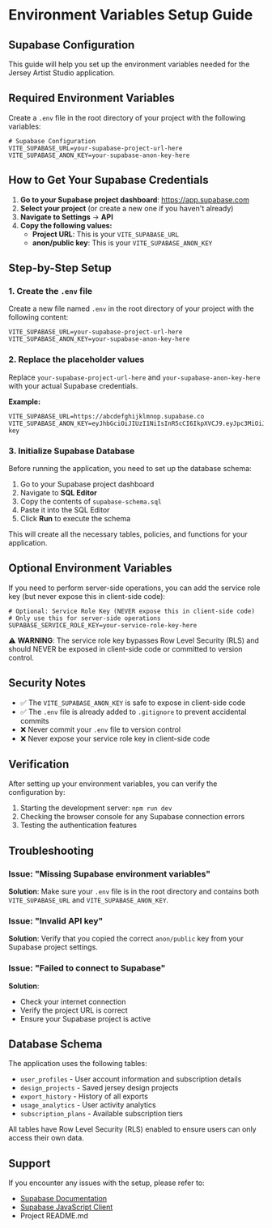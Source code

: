 # Environment Variables Setup Guide

## Supabase Configuration

This guide will help you set up the environment variables needed for the Jersey Artist Studio application.

## Required Environment Variables

Create a `.env` file in the root directory of your project with the following variables:

```env
# Supabase Configuration
VITE_SUPABASE_URL=your-supabase-project-url-here
VITE_SUPABASE_ANON_KEY=your-supabase-anon-key-here
```

## How to Get Your Supabase Credentials

1. **Go to your Supabase project dashboard**: https://app.supabase.com
2. **Select your project** (or create a new one if you haven't already)
3. **Navigate to Settings** → **API**
4. **Copy the following values:**
   - **Project URL**: This is your `VITE_SUPABASE_URL`
   - **anon/public key**: This is your `VITE_SUPABASE_ANON_KEY`

## Step-by-Step Setup

### 1. Create the `.env` file

Create a new file named `.env` in the root directory of your project with the following content:

```env
VITE_SUPABASE_URL=your-supabase-project-url-here
VITE_SUPABASE_ANON_KEY=your-supabase-anon-key-here
```

### 2. Replace the placeholder values

Replace `your-supabase-project-url-here` and `your-supabase-anon-key-here` with your actual Supabase credentials.

**Example:**
```env
VITE_SUPABASE_URL=https://abcdefghijklmnop.supabase.co
VITE_SUPABASE_ANON_KEY=eyJhbGciOiJIUzI1NiIsInR5cCI6IkpXVCJ9.eyJpc3MiOiJzdXBhYmFzZSIsInJlZiI6ImFiY2RlZmdoaWprbG1ub3AiLCJyb2xlIjoiYW5vbiIsImlhdCI6MTY0NTI5OTYwMCwiZXhwIjoxOTYwODc1NjAwfQ.example-key
```

### 3. Initialize Supabase Database

Before running the application, you need to set up the database schema:

1. Go to your Supabase project dashboard
2. Navigate to **SQL Editor**
3. Copy the contents of `supabase-schema.sql`
4. Paste it into the SQL Editor
5. Click **Run** to execute the schema

This will create all the necessary tables, policies, and functions for your application.

## Optional Environment Variables

If you need to perform server-side operations, you can add the service role key (but never expose this in client-side code):

```env
# Optional: Service Role Key (NEVER expose this in client-side code)
# Only use this for server-side operations
SUPABASE_SERVICE_ROLE_KEY=your-service-role-key-here
```

⚠️ **WARNING**: The service role key bypasses Row Level Security (RLS) and should NEVER be exposed in client-side code or committed to version control.

## Security Notes

- ✅ The `VITE_SUPABASE_ANON_KEY` is safe to expose in client-side code
- ✅ The `.env` file is already added to `.gitignore` to prevent accidental commits
- ❌ Never commit your `.env` file to version control
- ❌ Never expose your service role key in client-side code

## Verification

After setting up your environment variables, you can verify the configuration by:

1. Starting the development server: `npm run dev`
2. Checking the browser console for any Supabase connection errors
3. Testing the authentication features

## Troubleshooting

### Issue: "Missing Supabase environment variables"

**Solution**: Make sure your `.env` file is in the root directory and contains both `VITE_SUPABASE_URL` and `VITE_SUPABASE_ANON_KEY`.

### Issue: "Invalid API key"

**Solution**: Verify that you copied the correct `anon/public` key from your Supabase project settings.

### Issue: "Failed to connect to Supabase"

**Solution**: 
- Check your internet connection
- Verify the project URL is correct
- Ensure your Supabase project is active

## Database Schema

The application uses the following tables:
- `user_profiles` - User account information and subscription details
- `design_projects` - Saved jersey design projects
- `export_history` - History of all exports
- `usage_analytics` - User activity analytics
- `subscription_plans` - Available subscription tiers

All tables have Row Level Security (RLS) enabled to ensure users can only access their own data.

## Support

If you encounter any issues with the setup, please refer to:
- [Supabase Documentation](https://supabase.com/docs)
- [Supabase JavaScript Client](https://supabase.com/docs/reference/javascript/introduction)
- Project README.md


